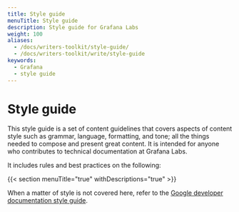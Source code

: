 ```yaml
---
title: Style guide
menuTitle: Style guide
description: Style guide for Grafana Labs
weight: 100
aliases:
  - /docs/writers-toolkit/style-guide/
  - /docs/writers-toolkit/write/style-guide
keywords:
  - Grafana
  - style guide
---
```


# Style guide

This style guide is a set of content guidelines that covers aspects of content style such as grammar, language, formatting, and tone; all the things needed to compose and present great content. It is intended for anyone who contributes to technical documentation at Grafana Labs.

It includes rules and best practices on the following:

{{< section menuTitle="true" withDescriptions="true" >}}

When a matter of style is not covered here, refer to the [Google developer documentation style guide](https://developers.google.com/style).
